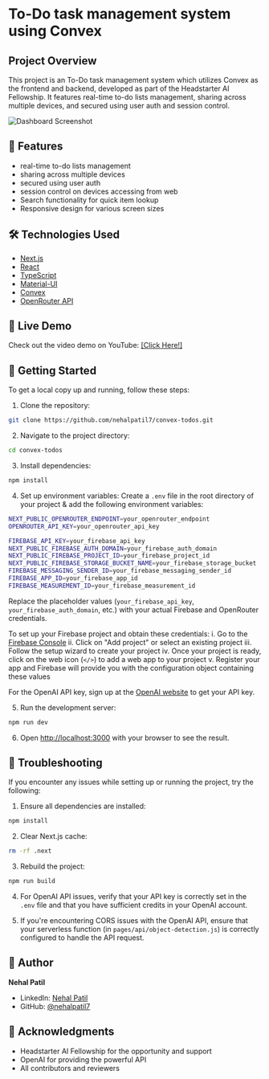 # To-Do task management system using Convex

## Project Overview

This project is an To-Do task management system which utilizes Convex as the frontend and backend, developed as part of the Headstarter AI Fellowship. It features real-time to-do lists management, sharing across multiple devices, and secured using user auth and session control.

![Dashboard Screenshot](pantry_tracker_homepage.png)

## 🌟 Features

- real-time to-do lists management
- sharing across multiple devices
- secured using user auth
- session control on devices accessing from web
- Search functionality for quick item lookup
- Responsive design for various screen sizes

## 🛠️ Technologies Used

- [Next.js](https://nextjs.org/)
- [React](https://reactjs.org/)
- [TypeScript](https://www.typescriptlang.org/)
- [Material-UI](https://material-ui.com/)
- [Convex](https://www.convex.dev/)
- [OpenRouter API](https://openrouter.ai/docs/quick-start)

## 🚀 Live Demo

Check out the video demo on YouTube: [\[Click Here!\]](https://www.youtube.com)

## 🏁 Getting Started

To get a local copy up and running, follow these steps:

1. Clone the repository:


```bash
git clone https://github.com/nehalpatil7/convex-todos.git
```

2. Navigate to the project directory:

```bash
cd convex-todos
```

3. Install dependencies:
```bash
npm install
```

4. Set up environment variables:
Create a `.env` file in the root directory of your project & add the following environment variables:

```bash
NEXT_PUBLIC_OPENROUTER_ENDPOINT=your_openrouter_endpoint
OPENROUTER_API_KEY=your_openrouter_api_key

FIREBASE_API_KEY=your_firebase_api_key
NEXT_PUBLIC_FIREBASE_AUTH_DOMAIN=your_firebase_auth_domain
NEXT_PUBLIC_FIREBASE_PROJECT_ID=your_firebase_project_id
NEXT_PUBLIC_FIREBASE_STORAGE_BUCKET_NAME=your_firebase_storage_bucket
FIREBASE_MESSAGING_SENDER_ID=your_firebase_messaging_sender_id
FIREBASE_APP_ID=your_firebase_app_id
FIREBASE_MEASUREMENT_ID=your_firebase_measurement_id
```


Replace the placeholder values (`your_firebase_api_key`, `your_firebase_auth_domain`, etc.) with your actual Firebase and OpenRouter credentials.

To set up your Firebase project and obtain these credentials:
i. Go to the [Firebase Console](https://console.firebase.google.com/)
ii. Click on "Add project" or select an existing project
iii. Follow the setup wizard to create your project
iv. Once your project is ready, click on the web icon (`</>`) to add a web app to your project
v. Register your app and Firebase will provide you with the configuration object containing these values

For the OpenAI API key, sign up at the [OpenAI website](https://openai.com/api/) to get your API key.


5. Run the development server:

```bash
npm run dev
```

6. Open [http://localhost:3000](http://localhost:3000) with your browser to see the result.

## 🐛 Troubleshooting

If you encounter any issues while setting up or running the project, try the following:

1. Ensure all dependencies are installed:
```bash
npm install
```

2. Clear Next.js cache:
```bash
rm -rf .next
```

3. Rebuild the project:
```bash
npm run build
```

4. For OpenAI API issues, verify that your API key is correctly set in the `.env` file and that you have sufficient credits in your OpenAI account.

6. If you're encountering CORS issues with the OpenAI API, ensure that your serverless function (in `pages/api/object-detection.js`) is correctly configured to handle the API request.


## 👤 Author

**Nehal Patil**

- LinkedIn: [Nehal Patil](https://www.linkedin.com/in/nehalpatil7/)
- GitHub: [@nehalpatil7](https://github.com/nehalpatil7)

## 🙏 Acknowledgments

- Headstarter AI Fellowship for the opportunity and support
- OpenAI for providing the powerful API
- All contributors and reviewers

